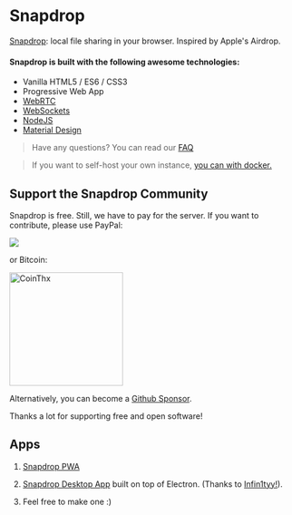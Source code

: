 # Snapdrop 

[Snapdrop](https://snapdrop.net): local file sharing in your browser. Inspired by Apple's Airdrop.


#### Snapdrop is built with the following awesome technologies:
* Vanilla HTML5 / ES6 / CSS3  
* Progressive Web App
* [WebRTC](http://webrtc.org/)
* [WebSockets](http://www.websocket.org/)
* [NodeJS](https://nodejs.org/en/)
* [Material Design](https://material.google.com/)


> Have any questions? You can read our [FAQ](/docs/faq.md)

> If you want to self-host your own instance, [you can with docker.](/docs/local-dev.md)


## Support the Snapdrop Community
Snapdrop is free. Still, we have to pay for the server. If you want to contribute, please use PayPal:

[<img src="https://www.paypalobjects.com/en_US/i/btn/btn_donateCC_LG.gif">](https://www.paypal.com/cgi-bin/webscr?cmd=_s-xclick&hosted_button_id=74D2NE84JHCWG&source=url)

or Bitcoin:

[<img src="https://coins.github.io/thx/logo-color-large-pill-320px.png" alt="CoinThx" width="200"/>](https://coins.github.io/thx/#1K9zQ8f4iTyhKyHWmiDKt21cYX2QSDckWB?label=Snapdrop&message=Thanks!%20Your%20contribution%20helps%20to%20keep%20Snapdrop%20free%20for%20everybody!) 

Alternatively, you can become a [Github Sponsor](https://github.com/sponsors/RobinLinus).

Thanks a lot for supporting free and open software!





## Apps
1. [Snapdrop PWA](/docs/faq.md) <!-- Don't know how to do a direct link -->

 1. [Snapdrop Desktop App](https://github.com/infin1tyy/snapdrop-desktop) built on top of Electron. (Thanks to [Infin1tyy!](https://github.com/infin1tyy/)).

 1. Feel free to make one :)


